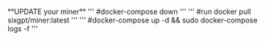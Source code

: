 °°UPDATE your miner°°
'''
#docker-compose down
'''
'''
#run docker pull sixgpt/miner:latest
'''
'''
#docker-compose up -d && sudo docker-compose logs -f
'''
